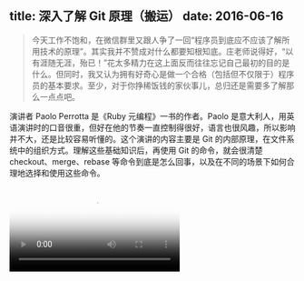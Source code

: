 title: 深入了解 Git 原理（搬运）
date: 2016-06-16
---
> 今天工作不饱和，在微信群里又跟人争了一回“程序员到底应不应该了解所用技术的原理”。其实我并不赞成对什么都要知根知底。庄老师说得好，“以有涯随无涯，殆已！”花太多精力在这上面反而往往忘记自己最初的目的是什么。但同时，我又认为拥有好奇心是做一个合格（包括但不仅限于）程序员的基本要求。至少，对于你挣稀饭钱的家伙事儿，总归还是需要多了解那么一点点吧。

演讲者 Paolo Perrotta 是《Ruby 元编程》一书的作者。Paolo 是意大利人，用英语演讲时的口音很重，但好在他的节奏一直控制得很好，语言也很风趣，所以影响并不大，还是比较容易听懂的。这个演讲的内容主要是 Git 的内部原理，在文件系统中的组织方式。理解这些基础知识后，再使用 Git 的命令，就会很清楚 checkout、merge、rebase 等命令到底是怎么回事，以及在不同的场景下如何合理地选择和使用这些命令。

<p><video src="/assets/media/2016/paolo-perrotta-wrapping-your-head-around-git.mp4" poster="/assets/images/2016/06/paolo-perrotta-wrapping-your-head-around-git.jpg" preload="metadata" controls></video></p>
